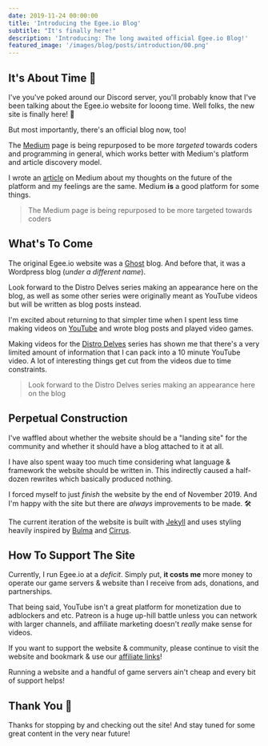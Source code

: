 ```yaml
---
date: 2019-11-24 00:00:00
title: 'Introducing the Egee.io Blog'
subtitle: "It's finally here!"
description: 'Introducing: The long awaited official Egee.io Blog!'
featured_image: '/images/blog/posts/introduction/00.png'
---
```


## It's About Time 🎉

I've you've poked around our Discord server, you'll probably know that I've been talking about the Egee.io website for looong time. Well folks, the new site is finally here! 🥳

But most importantly, there's an official blog now, too!

The [Medium](https://medium.com/@egee_irl/) page is being repurposed to be more _targeted_ towards coders and programming in general, which works better with Medium's platform and article discovery model.

I wrote an [article](https://medium.com/@egee_irl/thoughts-on-the-future-of-medium-57c81d8bd218) on Medium about my thoughts on the future of the platform and my feelings are the same. Medium **is** a good platform for some things.

> The Medium page is being repurposed to be more targeted towards coders

## What's To Come

The original Egee.io website was a [Ghost](https://ghost.org/) blog. And before that, it was a Wordpress blog (*under a different name*).

Look forward to the Distro Delves series making an appearance here on the blog, as well as some other series were originally meant as YouTube videos but will be written as blog posts instead.

I'm excited about returning to that simpler time when I spent less time making videos on [YouTube](https://www.youtube.com/c/Egeeirl) and wrote blog posts and played video games.

Making videos for the [Distro Delves](https://www.youtube.com/playlist?list=PLTGHiAlif1EhnNQozcSwu2ZSt7oDWaX0J) series has shown me that there's a very limited amount of information that I can pack into a 10 minute YouTube video. A lot of interesting things get cut from the videos due to time constraints.

> Look forward to the Distro Delves series making an appearance here on the blog

## Perpetual Construction

I've waffled about whether the website should be a "landing site" for the community and whether it should have a blog attached to it at all.

I have also spent waay too much time considering what language & framework the website should be written in. This indirectly caused a half-dozen rewrites which basically produced nothing.

I forced myself to just _finish_ the website by the end of November 2019. And I'm happy with the site but there are *always* improvements to be made. 🛠️

The current iteration of the website is built with [Jekyll](https://jekyllrb.com/) and uses styling heavily inspired by [Bulma](https://bulma.io/) and [Cirrus](https://spiderpig86.github.io/Cirrus/).

## How To Support The Site

Currently, I run Egee.io at a *deficit*. Simply put, **it costs me** more money to operate our game servers & website than I receive from ads, donations, and partnerships.

That being said, YouTube isn't a great platform for monetization due to adblockers and etc. Patreon is a huge up-hill battle unless you can network with larger channels, and affiliate marketing doesn't *really* make sense for videos.

If you want to support the website & community, please continue to visit the website and bookmark & use our [affiliate links](https://amzn.to/2XITKQJ)!

Running a website and a handful of game servers ain't cheap and every bit of support helps!

## Thank You 🚀

Thanks for stopping by and checking out the site! And stay tuned for some great content in the very near future!

